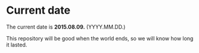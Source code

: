 # Current date

The current date is **2015.08.09.** (YYYY.MM.DD.)

This repository will be good when the world ends, so we will know how long it lasted.